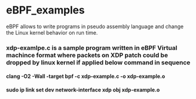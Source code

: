 # eBPF_examples
eBPF allows to write programs in pseudo assembly language and change the Linux kernel behavior on run time.

### xdp-examlpe.c is a sample program written in eBPF Virtual machince format where packets on XDP patch could be dropped by linux kernel  if applied below command in sequence 
#### clang -O2 -Wall -target bpf -c xdp-example.c -o xdp-example.o
#### sudo ip link set dev network-interface  xdp obj xdp-example.o
